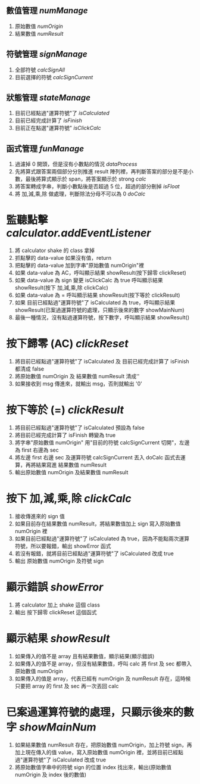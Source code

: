 
## 數值管理 _numManage_
1. 原始數值 _numOrigin_
2. 結果數值 _numResult_

## 符號管理 _signManage_
1. 全部符號 _calcSignAll_
2. 目前選擇的符號 _calcSignCurrent_

## 狀態管理 _stateManage_
1. 目前已經點過"運算符號"了 _isCalculated_
2. 目前已經完成計算了 _isFinish_
3. 目前正在點選"運算符號" _isClickCalc_

## 函式管理 _funManage_
1. 過濾掉 0 開頭，但是沒有小數點的情況 _dataProcess_
2. 先將算式跟答案兩個部分分別推進 result 陣列裡，再判斷答案的部分是不是小數，最後將算式顯示於 span，將答案顯示於 strong _calc_
3. 將答案轉成字串，判斷小數點後是否超過 5 位，超過的部分刪掉 _isFloat_
4. 將 加,減,乘,除 做處理，判斷除法分母不可以為 0 _doCalc_

# 監聽點擊 _calculator.addEventListener_
1. 將 calculator shake 的 class 拿掉
2. 抓點擊的 data-value 如果沒有值，return
3. 把點擊的 data-value 加到字串"原始數值 numOrigin"裡 
4. 如果 data-value 為 AC，呼叫顯示結果 showResult(按下歸零 clickReset)
5. 如果 data-value 為 sign 變更 isClickCalc 為 true 呼叫顯示結果 showResult(按下 加,減,乘,除  clickCalc)
6. 如果 data-value 為 = 呼叫顯示結果 showResult(按下等於 clickResult)
7. 如果 目前已經點過"運算符號"了 isCalculated 為 true，呼叫顯示結果 showResult(已案過運算符號的處理，只顯示後來的數字 showMainNum)
8. 最後一種情況，沒有點過運算符號，按下數字，呼叫顯示結果 showResult()

# 按下歸零 (AC) _clickReset_
1. 將目前已經點過"運算符號"了 isCalculated 及 目前已經完成計算了 isFinish 都清成 false
2. 將原始數值 numOrigin 及 結果數值 numResult 清成''
3. 如果接收到 msg 傳進來，就輸出 msg，否則就輸出 '0'


# 按下等於 (=) _clickResult_
1. 將目前已經點過"運算符號"了 isCalculated 預設為 false
2. 將目前已經完成計算了 isFinish 轉變為 true
3. 將字串"原始數值 numOrigin" 用"目前的符號 calcSignCurrent 切開"，左邊為 first 右邊為 sec
4. 將左邊 first 右邊 sec 及運算符號 calcSignCurrent 丟入 doCalc 函式去運算，再將結果寫進 結果數值 numResult
5. 輸出原始數值 numOrigin 及結果數值 numResult

# 按下 加,減,乘,除  _clickCalc_
1. 接收傳進來的 sign 值
2. 如果目前存在結果數值 numResult，將結果數值加上 sign 寫入原始數值 numOrigin 裡
3. 如果目前已經點過"運算符號"了 isCalculated 為 true，因為不能點兩次運算符號，所以要報錯，輸出 showError 函式
4. 若沒有報錯，就將目前已經點過"運算符號"了 isCalculated 改成 true
5. 輸出 原始數值 numOrigin 及符號 sign


# 顯示錯誤 _showError_
1. 將 calculator 加上 shake 這個 class
2. 輸出 按下歸零 clickReset 這個函式

# 顯示結果 _showResult_
1. 如果傳入的值不是 array 且有結果數值，顯示結果(顯示錯誤)
2. 如果傳入的值不是 array，但沒有結果數值，呼叫 calc 將 first 及 sec 都帶入原始數值 numOrigin 
3. 如果傳入的值是 array，代表已經有 numOrigin 及 numResult 存在，這時候只要把 array 的 first 及 sec 再一次丟回 calc 

# 已案過運算符號的處理，只顯示後來的數字 _showMainNum_
1. 如果結果數值 numResult 存在，把原始數值 numOrigin，加上符號 sign，再加上現在傳入的值 value，寫入原始數值 numOrigin 裡，並將目前已經點過"運算符號"了 isCalculated 改成 true
2. 將原始數值字串中的符號 sign 的位置 index 找出來，輸出(原始數值 numOrigin 及 index 後的數值)


